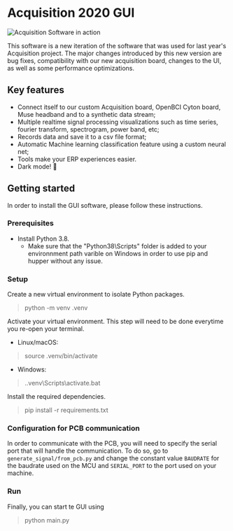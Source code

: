 # Acquisition 2020 GUI

![Acquisition Software in action](https://raw.githubusercontent.com/wiki/PolyCortex/FixedChallenge-a19-h20/img/acquisition_software.jpg)

This software is a new iteration of the software that was used for last year's Acquisition project. The major changes introduced by this new version are bug fixes, compatibility with our new acquisition board, changes to the UI, as well as some performance optimizations.

## Key features

- Connect itself to our custom Acquisition board, OpenBCI Cyton board, Muse headband and to a synthetic data stream;
- Multiple realtime signal processing visualizations such as time series, fourier transform, spectrogram, power band, etc;
- Records data and save it to a csv file format;
- Automatic Machine learning classification feature using a custom neural net;
- Tools make your ERP experiences easier.
- Dark mode! 🌙

## Getting started

In order to install the GUI software, please follow these instructions.

### Prerequisites

- Install Python 3.8.
  - Make sure that the "Python38\Scripts" folder is added to your environnment path varible on Windows in order to use pip and hupper without any issue.

### Setup

Create a new virtual environment to isolate Python packages.

> python -m venv .venv

Activate your virtual environment. This step will need to be done everytime you re-open your terminal.

- Linux/macOS:

> source .venv/bin/activate

- Windows:

> .\.venv\Scripts\activate.bat

Install the required dependencies.

> pip install -r requirements.txt

### Configuration for PCB communication

In order to communicate with the PCB, you will need to specify the serial port that will handle the communication. To do so, go to `generate_signal/from_pcb.py` and change the constant value `BAUDRATE` for the baudrate used on the MCU and `SERIAL_PORT` to the port used on your machine.

### Run

Finally, you can start te GUI using

> python main.py
